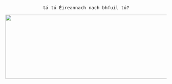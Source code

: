
 <kbd> 
 <br>
<p align="center"> 
 <kbd>
tá tú Éireannach nach bhfuil tú?
 </kbd>
</p>

  <p align="center"> 
     <kbd>
<img height="200px" width="800px" src="https://media2.giphy.com/media/3og0IG0KwTbLJxr1K0/giphy.gif?cid=ecf05e476x9dmgu94ylvj8dycbm82pxzcnzdu8en0f7hfifa&rid=giphy.gif&ct=g" align = "center"/>
     </kbd>
</p>
 </kbd>
